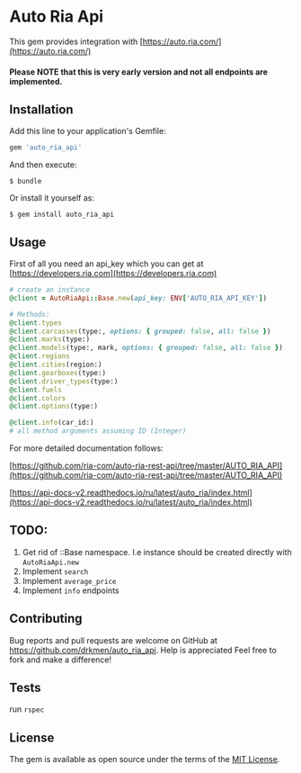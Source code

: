 # Auto Ria Api

This gem provides integration with [https://auto.ria.com/](https://auto.ria.com/)

#### Please NOTE that this is very early version and not all endpoints are implemented.

## Installation

Add this line to your application's Gemfile:

```ruby
gem 'auto_ria_api'
```

And then execute:

    $ bundle

Or install it yourself as:

    $ gem install auto_ria_api

## Usage
First of all you need an api_key which you can get at [https://developers.ria.com](https://developers.ria.com)
```ruby
# create an instance 
@client = AutoRiaApi::Base.new(api_key: ENV['AUTO_RIA_API_KEY'])

# Methods:
@client.types
@client.carcasses(type:, options: { grouped: false, all: false })
@client.marks(type:)
@client.models(type:, mark, options: { grouped: false, all: false })
@client.regions
@client.cities(region:)
@client.gearboxes(type:)
@client.driver_types(type:)
@client.fuels
@client.colors
@client.options(type:)

@client.info(car_id:)
# all method arguments assuming ID (Integer)

```
For more detailed documentation follows: 

[https://github.com/ria-com/auto-ria-rest-api/tree/master/AUTO_RIA_API](https://github.com/ria-com/auto-ria-rest-api/tree/master/AUTO_RIA_API)

[https://api-docs-v2.readthedocs.io/ru/latest/auto_ria/index.html](https://api-docs-v2.readthedocs.io/ru/latest/auto_ria/index.html)

## TODO:
1. Get rid of ::Base namespace. I.e instance should be created directly with `AutoRiaApi.new` 
1. Implement `search` 
1. Implement `average_price` 
1. Implement `info`  endpoints

## Contributing

Bug reports and pull requests are welcome on GitHub at https://github.com/drkmen/auto_ria_api. 
Help is appreciated Feel free to fork and make a difference!

## Tests

run `rspec` 

## License

The gem is available as open source under the terms of the [MIT License](https://opensource.org/licenses/MIT).
